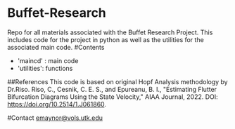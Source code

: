# Buffet-Research
  Repo for all materials associated with the Buffet Research Project. This includes code for the project in python as well as the utilities for the associated main code.
#Contents
* 'maincd' : main code
* 'utilities': functions

##References
  This code is based on original Hopf Analysis methodology by Dr.Riso.
  Riso, C., Cesnik, C. E. S., and Epureanu, B. I., "Estimating Flutter Bifurcation Diagrams Using the State Velocity," AIAA Journal, 2022. DOI: https://doi.org/10.2514/1.J061860. 

#Contact
  emaynor@vols.utk.edu
